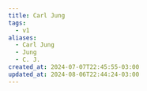 ```yaml
---
title: Carl Jung
tags:
  - v1
aliases:
  - Carl Jung
  - Jung
  - C. J.
created_at: 2024-07-07T22:45:55-03:00
updated_at: 2024-08-06T22:44:24-03:00
---
```


